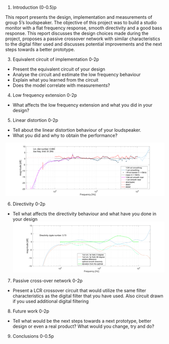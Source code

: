 1. Introduction (0-0.5)p

This report presents the design, implementation and measurements of group 5’s loudspeaker. The objective of this project was to build a studio monitor with a flat frequency response, smooth directivity and a good bass response. This report discusses the design choices made during the project, proposes a passive crossover network with similar characteristics  to the digital filter used and discusses potential improvements and the next steps towards a better prototype.

3. Equivalent circuit of implementation 0-2p
  - Present the equivalent circuit of your design
  - Analyse the circuit and estimate the low frequency behaviour
  - Explain what you learned from the circuit
  - Does the model correlate with measurements?
4. Low frequency extension 0-2p
  - What affects the low frequency extension and what you did in
  your design?
5. Linear distortion 0-2p
  - Tell about the linear distortion behaviour of your loudspeaker.
  - What you did and why to obtain the performance?

![Linear directivity](https://github.com/saragh21/EA-2-way-speaker-Design/blob/main/g5_ldnlfp.svg)

6. Directivity 0-2p
  - Tell what affects the directivity behaviour and what have you done
  in your design
![Directivity plot](https://raw.githubusercontent.com/saragh21/EA-2-way-speaker-Design/main/g5_drn(1).svg)
7. Passive cross-over network 0-2p
  -  Present a LCR crossover circuit that would utilize the same filter
  characteristics as the digital filter that you have used.
     Also circuit drawn if you used additional digital filtering
8. Future work 0-2p
  -  Tell what would be the next steps towards a next prototype, better
  design or even a real product? What would you change, try and
  do?
9. Conclusions 0-0.5p
